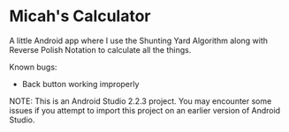 # Micah's Calculator
A little Android app where I use the Shunting Yard Algorithm along with Reverse Polish Notation to calculate all the things. 

Known bugs:
- Back button working improperly

NOTE: This is an Android Studio 2.2.3 project. You may encounter some issues if you attempt to import this project on an earlier version of Android Studio.
